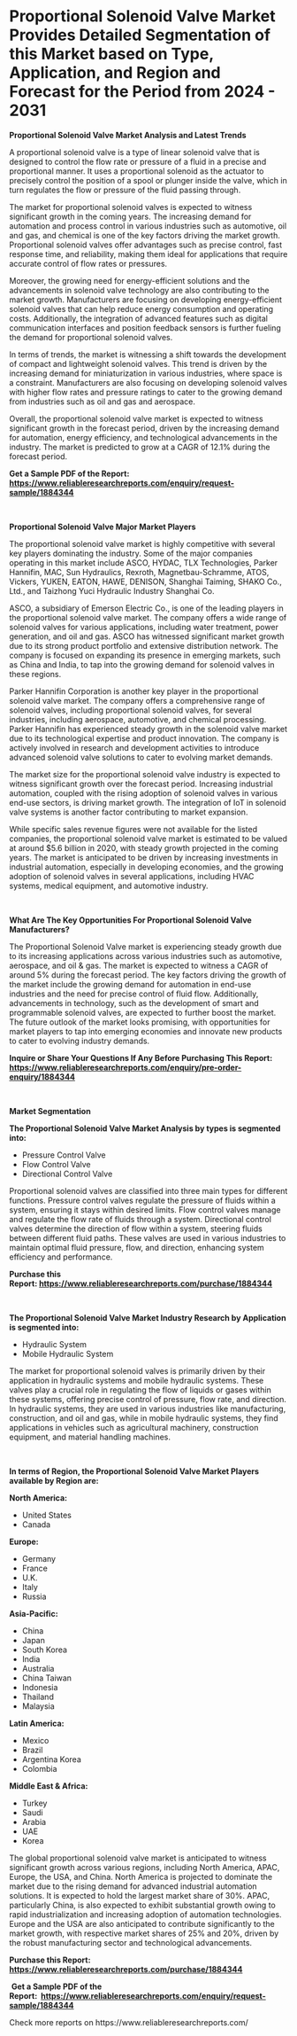 <p><h1>Proportional Solenoid Valve Market Provides Detailed Segmentation of this Market based on Type, Application, and Region and Forecast for the Period from 2024 - 2031</h1></p><p><strong>Proportional Solenoid Valve Market Analysis and Latest Trends</strong></p>
<p><p>A proportional solenoid valve is a type of linear solenoid valve that is designed to control the flow rate or pressure of a fluid in a precise and proportional manner. It uses a proportional solenoid as the actuator to precisely control the position of a spool or plunger inside the valve, which in turn regulates the flow or pressure of the fluid passing through.</p><p>The market for proportional solenoid valves is expected to witness significant growth in the coming years. The increasing demand for automation and process control in various industries such as automotive, oil and gas, and chemical is one of the key factors driving the market growth. Proportional solenoid valves offer advantages such as precise control, fast response time, and reliability, making them ideal for applications that require accurate control of flow rates or pressures.</p><p>Moreover, the growing need for energy-efficient solutions and the advancements in solenoid valve technology are also contributing to the market growth. Manufacturers are focusing on developing energy-efficient solenoid valves that can help reduce energy consumption and operating costs. Additionally, the integration of advanced features such as digital communication interfaces and position feedback sensors is further fueling the demand for proportional solenoid valves.</p><p>In terms of trends, the market is witnessing a shift towards the development of compact and lightweight solenoid valves. This trend is driven by the increasing demand for miniaturization in various industries, where space is a constraint. Manufacturers are also focusing on developing solenoid valves with higher flow rates and pressure ratings to cater to the growing demand from industries such as oil and gas and aerospace.</p><p>Overall, the proportional solenoid valve market is expected to witness significant growth in the forecast period, driven by the increasing demand for automation, energy efficiency, and technological advancements in the industry. The market is predicted to grow at a CAGR of 12.1% during the forecast period.</p></p>
<p><strong>Get a Sample PDF of the Report:&nbsp; <a href="https://www.reliableresearchreports.com/enquiry/request-sample/1884344">https://www.reliableresearchreports.com/enquiry/request-sample/1884344</a></strong></p>
<p>&nbsp;</p>
<p><strong>Proportional Solenoid Valve Major Market Players</strong></p>
<p><p>The proportional solenoid valve market is highly competitive with several key players dominating the industry. Some of the major companies operating in this market include ASCO, HYDAC, TLX Technologies, Parker Hannifin, MAC, Sun Hydraulics, Rexroth, Magnetbau-Schramme, ATOS, Vickers, YUKEN, EATON, HAWE, DENISON, Shanghai Taiming, SHAKO Co., Ltd., and Taizhong Yuci Hydraulic Industry Shanghai Co.</p><p>ASCO, a subsidiary of Emerson Electric Co., is one of the leading players in the proportional solenoid valve market. The company offers a wide range of solenoid valves for various applications, including water treatment, power generation, and oil and gas. ASCO has witnessed significant market growth due to its strong product portfolio and extensive distribution network. The company is focused on expanding its presence in emerging markets, such as China and India, to tap into the growing demand for solenoid valves in these regions.</p><p>Parker Hannifin Corporation is another key player in the proportional solenoid valve market. The company offers a comprehensive range of solenoid valves, including proportional solenoid valves, for several industries, including aerospace, automotive, and chemical processing. Parker Hannifin has experienced steady growth in the solenoid valve market due to its technological expertise and product innovation. The company is actively involved in research and development activities to introduce advanced solenoid valve solutions to cater to evolving market demands.</p><p>The market size for the proportional solenoid valve industry is expected to witness significant growth over the forecast period. Increasing industrial automation, coupled with the rising adoption of solenoid valves in various end-use sectors, is driving market growth. The integration of IoT in solenoid valve systems is another factor contributing to market expansion.</p><p>While specific sales revenue figures were not available for the listed companies, the proportional solenoid valve market is estimated to be valued at around $5.6 billion in 2020, with steady growth projected in the coming years. The market is anticipated to be driven by increasing investments in industrial automation, especially in developing economies, and the growing adoption of solenoid valves in several applications, including HVAC systems, medical equipment, and automotive industry.</p></p>
<p>&nbsp;</p>
<p><strong>What Are The Key Opportunities For Proportional Solenoid Valve Manufacturers?</strong></p>
<p><p>The Proportional Solenoid Valve market is experiencing steady growth due to its increasing applications across various industries such as automotive, aerospace, and oil & gas. The market is expected to witness a CAGR of around 5% during the forecast period. The key factors driving the growth of the market include the growing demand for automation in end-use industries and the need for precise control of fluid flow. Additionally, advancements in technology, such as the development of smart and programmable solenoid valves, are expected to further boost the market. The future outlook of the market looks promising, with opportunities for market players to tap into emerging economies and innovate new products to cater to evolving industry demands.</p></p>
<p><strong>Inquire or Share Your Questions If Any Before Purchasing This Report: <a href="https://www.reliableresearchreports.com/enquiry/pre-order-enquiry/1884344">https://www.reliableresearchreports.com/enquiry/pre-order-enquiry/1884344</a></strong></p>
<p>&nbsp;</p>
<p><strong>Market Segmentation</strong></p>
<p><strong>The Proportional Solenoid Valve Market Analysis by types is segmented into:</strong></p>
<p><ul><li>Pressure Control Valve</li><li>Flow Control Valve</li><li>Directional Control Valve</li></ul></p>
<p><p>Proportional solenoid valves are classified into three main types for different functions. Pressure control valves regulate the pressure of fluids within a system, ensuring it stays within desired limits. Flow control valves manage and regulate the flow rate of fluids through a system. Directional control valves determine the direction of flow within a system, steering fluids between different fluid paths. These valves are used in various industries to maintain optimal fluid pressure, flow, and direction, enhancing system efficiency and performance.</p></p>
<p><strong>Purchase this Report:&nbsp;<a href="https://www.reliableresearchreports.com/purchase/1884344">https://www.reliableresearchreports.com/purchase/1884344</a></strong></p>
<p>&nbsp;</p>
<p><strong>The Proportional Solenoid Valve Market Industry Research by Application is segmented into:</strong></p>
<p><ul><li>Hydraulic System</li><li>Mobile Hydraulic System</li></ul></p>
<p><p>The market for proportional solenoid valves is primarily driven by their application in hydraulic systems and mobile hydraulic systems. These valves play a crucial role in regulating the flow of liquids or gases within these systems, offering precise control of pressure, flow rate, and direction. In hydraulic systems, they are used in various industries like manufacturing, construction, and oil and gas, while in mobile hydraulic systems, they find applications in vehicles such as agricultural machinery, construction equipment, and material handling machines.</p></p>
<p>&nbsp;</p>
<p><strong>In terms of Region, the Proportional Solenoid Valve Market Players available by Region are:</strong></p>
<p>
    <p> <strong> North America: </strong>
        <ul>
            <li>United States</li>
            <li>Canada</li>
        </ul>
        </p> 
    <p> <strong> Europe: </strong>
        <ul>
            <li>Germany</li>
            <li>France</li>
            <li>U.K.</li>
            <li>Italy</li>
            <li>Russia</li>
        </ul>
        </p> 
    <p> <strong> Asia-Pacific: </strong>
        <ul>
            <li>China</li>
            <li>Japan</li>
            <li>South Korea</li>
            <li>India</li>
            <li>Australia</li>
            <li>China Taiwan</li>
            <li>Indonesia</li>
            <li>Thailand</li>
            <li>Malaysia</li>
        </ul>
        </p> 
    <p> <strong> Latin America: </strong>
        <ul>
            <li>Mexico</li>
            <li>Brazil</li>
            <li>Argentina Korea</li>
            <li>Colombia</li>
        </ul>
        </p> 
    <p> <strong> Middle East & Africa: </strong>
        <ul>
            <li>Turkey</li>
            <li>Saudi</li>
            <li>Arabia</li>
            <li>UAE</li>
            <li>Korea</li>
        </ul>
    </p>
    </p>
<p><p>The global proportional solenoid valve market is anticipated to witness significant growth across various regions, including North America, APAC, Europe, the USA, and China. North America is projected to dominate the market due to the rising demand for advanced industrial automation solutions. It is expected to hold the largest market share of 30%. APAC, particularly China, is also expected to exhibit substantial growth owing to rapid industrialization and increasing adoption of automation technologies. Europe and the USA are also anticipated to contribute significantly to the market growth, with respective market shares of 25% and 20%, driven by the robust manufacturing sector and technological advancements.</p></p>
<p><strong>Purchase this Report: <a href="https://www.reliableresearchreports.com/purchase/1884344">https://www.reliableresearchreports.com/purchase/1884344</a></strong></p>
<p>&nbsp;<strong>Get a Sample PDF of the Report:&nbsp;&nbsp;<a href="https://www.reliableresearchreports.com/enquiry/request-sample/1884344">https://www.reliableresearchreports.com/enquiry/request-sample/1884344</a></strong></p>
<p><strong></strong></p>
<p>Check more reports on https://www.reliableresearchreports.com/</p>
